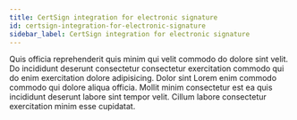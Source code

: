 ```yaml
---
title: CertSign integration for electronic signature
id: certsign-integration-for-electronic-signature
sidebar_label: CertSign integration for electronic signature
---
```


Quis officia reprehenderit quis minim qui velit commodo do dolore sint velit. Do incididunt deserunt consectetur consectetur exercitation commodo qui do enim exercitation dolore adipisicing. Dolor sint Lorem enim commodo commodo qui dolore aliqua officia. Mollit minim consectetur est ea quis incididunt deserunt labore sint tempor velit. Cillum labore consectetur exercitation minim esse cupidatat.

